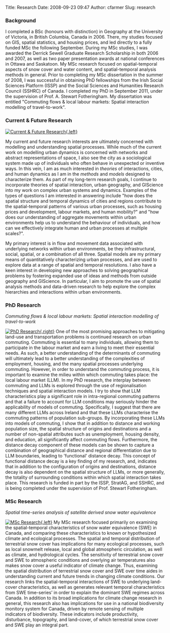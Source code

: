 Title: Research
Date: 2008-09-23 09:47
Author: cfarmer
Slug: research

### Background

I completed a BSc (honours with distinction) in Geography at the
University of Victoria, in British Columbia, Canada in 2006. There, my
studies focused on GIS, spatial statistics, and housing prices, and led
directly to a fully funded MSc the following September. During my MSc
studies, I was awarded the Derrick Sewell Graduate Research Scholarship
in both 2006 and 2007, as well as two paper presentation awards at
national conferences in Ottawa and Saskatoon. My MSc research focused on
spatial-temporal aspects of snow cover and water content, and
spatial-temporal analysis methods in general. Prior to completing my MSc
dissertation in the summer of 2008, I was successful in obtaining PhD
fellowships from the Irish Social Sciences Platform (ISSP) and the
Social Sciences and Humanities Research Council (SSHRC) of Canada. I
completed my PhD in September 2011, under the supervision of Prof. A.
Stewart Fotheringham. My dissertation was entitled "Commuting flows &
local labour markets: Spatial interaction modelling of travel-to-work".

### Current & Future Research

[![Current & Future Research][image1]{.left}][link1]

My current and future research interests are ultimately concerned with
modelling and understanding spatial processes. While much of the current
work on modelling urban dynamics is concerned with networks and abstract
representations of space, I also see the city as a sociological system
made up of individuals who often behave in unexpected or inventive
ways. In this vein, I am as much interested in *theories* of
interactions, cities, and human dynamics as I am in the *methods* and
*models* designed to characterize them. As part of my long-term research
goals, I continue to incorporate theories of spatial interaction,
urban geography, and GIScience into my work on complex urban systems and
dynamics. Examples of the types of questions I am interested in
answering include "how does the spatial structure and temporal
dynamics of cities and regions contribute to the spatial-temporal
patterns of various urban processes, such as housing prices and
development, labour markets, and human mobility?" and "how does our
understanding of aggregate movements within urban environments help
us to understand the behaviour of individuals, and how can we
effectively integrate human and urban processes at multiple scales?".

My primary interest is in flow and movement data associated with
underlying networks within urban environments, be they infrastructural,
social, spatial, or a combination of all three. Spatial models are my
primary means of quantitatively characterizing urban processes, and are
used to explore data at a range of spatial and temporal resolutions. I
also have a keen interest in developing new approaches to solving
geographical problems by fostering expanded use of ideas and methods
from outside geography and GIScience. In particular, I aim to promote
the use of spatial analysis methods and data-driven research to help
explore the complex hierarchies and interactions within urban
environments.

### PhD Research
*Commuting flows & local labour markets: Spatial interaction modelling of travel-to-work*

[![PhD Research][image2]{.right}][link2]
One of the most promising approaches to mitigating land-use and
transportation problems is continued research on urban commuting.
Commuting is essential to many individuals, allowing them to participate
in the labour market and earn a living to meet their essential needs. As
such, a better understanding of the determinants of commuting will
ultimately lead to a better understanding of the complexities of
employment, housing, and the many spatial processes underlying
commuting. However, in order to understand the commuting process, it is
important to examine the milieu within which commuting takes place: the
local labour market (LLM). In my PhD research, the interplay between
commuting and LLMs is explored through the use of regionalisation
techniques and spatial interaction models. I try to show that LLM
characteristics play a significant role in intra-regional commuting
patterns and that a failure to account for LLM conditions may seriously
hinder the applicability of models of commuting. Specifically, I suggest
that there are many different LLMs across Ireland and that these LLMs
characterise the commuting patterns of population sub-groups. By
incorporating these LLMs into models of commuting, I show that in
addition to distance and working population size, the spatial structure
of origins and destinations and a number of non-spatial attributes such
as unemployment, housing density, and education, all significantly
affect commuting flows. Furthermore, the distance decay component of
these models can be shown to capture a combination of geographical
distance and regional differentiation due to LLM boundaries, leading to
'functional' distance decay. This concept of functional distance decay
is a key finding of my research, and, indicates that in addition to the
configuration of origins and destinations, distance decay is also
dependent on the spatial structure of LLMs, or more generally, the
totality of surrounding conditions within which spatial interaction
takes place. This research is funded in part by the ISSP, StratAG, and
SSHRC, and is being completed under the supervision of Prof. Stewart
Fotheringham.

### MSc Research
*Spatial time-series analysis of satellite derived snow water equivalence*

[![MSc Research][image3]{.left}][link3]
My MSc research focused primarily on examining the spatial-temporal
characteristics of snow water equivalence (SWE) in Canada, and comparing
these characteristics to known or hypothesized climate and ecological
processes. The spatial and temporal distribution of terrestrial snow
cover has implications for many ecological processes, such as local
snowmelt release, local and global atmospheric circulation, as well as
climate, and hydrological cycles. The sensitivity of terrestrial snow
cover and SWE to atmospheric conditions and overlying air temperatures
also makes snow cover a useful indicator of climate change. Thus,
examining the spatial distribution of terrestrial snow cover and SWE
over time aides in understanding current and future trends in changing
climate conditions. Our research links the spatial-temporal interactions
of SWE to underlying land-cover characteristics, as well as generates
relevant temporal characteristics from SWE time-series’ in order to
explain the dominant SWE regimes across Canada. In addition to its broad
implications for climate change research in general, this research also
has implications for use in a national biodiversity monitory system for
Canada, driven by remote sensing of multiple indicators of biodiversity.
These indicators include productivity, disturbance, topography, and
land-cover, of which terrestrial snow cover and SWE play an integral
part.

[image1]: |filename|/images/blurred_workers.png
[link1]: |filename|/images/blurred_workers.png
[image2]: |filename|/images/congestion.png
[link2]: |filename|/images/congestion.png
[image3]: |filename|/images/alberta_snow.png
[link3]: |filename|/images/alberta_snow.png
